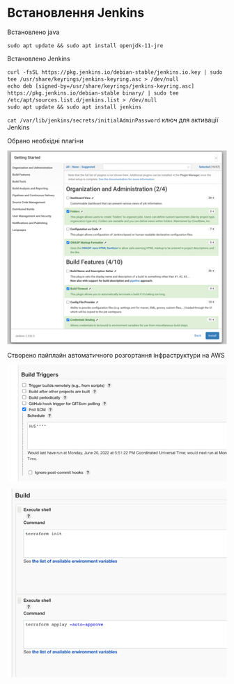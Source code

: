 # Встановлення Jenkins

Встановлено java
~~~
sudo apt update && sudo apt install openjdk-11-jre
~~~

Встановлено Jenkins
~~~
curl -fsSL https://pkg.jenkins.io/debian-stable/jenkins.io.key | sudo tee /usr/share/keyrings/jenkins-keyring.asc > /dev/null
echo deb [signed-by=/usr/share/keyrings/jenkins-keyring.asc] https://pkg.jenkins.io/debian-stable binary/ | sudo tee /etc/apt/sources.list.d/jenkins.list > /dev/null
sudo apt update && sudo apt install jenkins
~~~

`cat /var/lib/jenkins/secrets/initialAdminPassword` ключ для активації Jenkins

Обрано необхідні плагіни

![](install_plugins.png)

Створено пайплайн автоматичного розгортання інфраструктури на AWS

![](pipline_1.png)

![](pipline_2.png)
